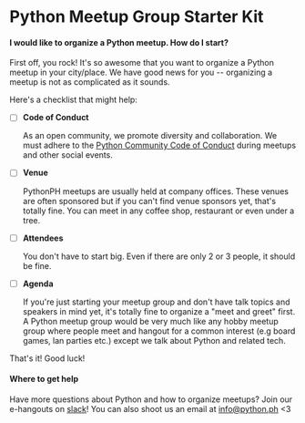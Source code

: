 # Python Meetup Group Starter Kit

#### I would like to organize a Python meetup. How do I start?
First off, you rock! It's so awesome that you want to organize a Python meetup in your city/place. We have good news for you -- organizing a meetup is not as complicated as it sounds.

Here's a checklist that might help:
- [ ]  **Code of Conduct**

   As an open community, we promote diversity and collaboration. We must adhere to the [Python Community Code of Conduct](https://www.python.org/psf/codeofconduct/) during meetups and other social events.

- [ ] **Venue**

   PythonPH meetups are usually held at company offices. These venues are often sponsored but if you can't find venue sponsors yet, that's totally fine. You can meet in any coffee shop, restaurant or even under a tree.

- [ ] **Attendees**

   You don't have to start big. Even if there are only 2 or 3 people, it should be fine.

- [ ] **Agenda**

   If you're just starting your meetup group and don't have talk topics and speakers in mind yet, it's totally fine to organize a "meet and greet" first. A Python meetup group would be very much like any hobby meetup group where people meet and hangout for a common interest (e.g board games, lan parties etc.) except we talk about Python and related tech.

That's it! Good luck!

#### Where to get help
Have more questions about Python and how to organize meetups? Join our e-hangouts on [slack](https://python.ph/slack/)! You can also shoot us an email at info@python.ph <3
